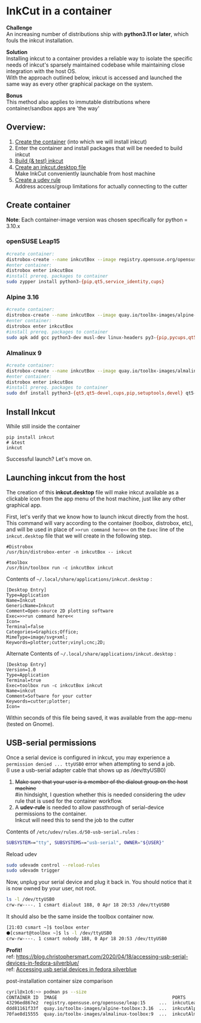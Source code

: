 # InkCut in a container
**Challenge**  
An increasing number of distributions ship with **python3.11 or later**, which fouls the inkcut installation.  

**Solution**  
Installing inkcut to a container provides a reliable way to isolate the specific needs of inkcut's sparsely maintained codebase while maintaining close integration with the host OS.  
With the approach outlined below, inkcut is accessed and launched the same way as every other graphical package on the system.  

**Bonus**  
This method also applies to immutable distributions where container/sandbox apps are 'the way'  

## Overview:
1. [Create the container](#create-container) (into which we will install inkcut)
2. Enter the container and install packages that will be needed to build inkcut
2. [Build (& test) inkcut](#install-inkcut)
2. [Create an inkcut.desktop file](#launching-inkcut-from-the-host)  
Make InkCut conveniently launchable from host machine
2. [Create a udev rule](#usb-serial-permissions)  
Address access/group limitations for actually connecting to the cutter 

## Create container
**Note**: Each container-image version was chosen specifically for python = 3.10.x

### openSUSE Leap15
```sh
#create container:
distrobox-create --name inkcutBox --image registry.opensuse.org/opensuse/leap:15
#enter container:
distrobox enter inkcutBox
#install prereq. packages to container
sudo zypper install python3-{pip,qt5,service_identity,cups}
```

### Alpine 3.16
```sh
#create container:
distrobox-create --name inkcutBox --image quay.io/toolbx-images/alpine-toolbox:3.16
#enter container:
distrobox enter inkcutBox
#install prereq. packages to container
sudo apk add gcc python3-dev musl-dev linux-headers py3-{pip,pycups,qt5}
```

### Almalinux 9
```sh
#create container:
distrobox-create --name inkcutBox --image quay.io/toolbx-images/almalinux-toolbox:9
#enter container:
distrobox enter inkcutBox
#install prereq. packages to container
sudo dnf install python3-{qt5,qt5-devel,cups,pip,setuptools,devel} qt5-qtsvg cups-devel
```

## Install Inkcut
While still inside the container
```
pip install inkcut
# &test
inkcut
```
Successful launch? Let's move on.


## Launching inkcut from the host
The creation of this **inkcut.desktop** file will make inkcut available as a clickable icon from the app menu of the host machine, just like any other graphical app.

First, let's verify that we know how to launch inkcut directly from the host.  
This command will vary according to the container (toolbox, distrobox, etc), and will be used in place of `>>run command here<<` on the `Exec` line of the `inkcut.desktop` file that we will create in the following step.  
```
#Distrobox
/usr/bin/distrobox-enter -n inkcutBox -- inkcut

#toolbox
/usr/bin/toolbox run -c inkcutBox inkcut
```

Contents of `~/.local/share/applications/inkcut.desktop` :
```
[Desktop Entry]
Type=Application
Name=Inkcut
GenericName=Inkcut
Comment=Open-source 2D plotting software
Exec=>>run command here<<
Icon=
Terminal=false
Categories=Graphics;Office;
MimeType=image/svg+xml;
Keywords=plotter;cutter;vinyl;cnc;2D;
```

Alternate Contents of `~/.local/share/applications/inkcut.desktop` :
```
[Desktop Entry]
Version=1.0
Type=Application
Terminal=true
Exec=toolbox run -c inkcutBox inkcut
Name=inkcut
Comment=Software for your cutter
Keywords=cutter;plotter;
Icon=
```
Within seconds of this file being saved, it was available from the app-menu (tested on Gnome).

## USB-serial permissions
Once a serial device is configured in inkcut, you may experience a `permission denied ... ttyUSB0` error when attempting to send a job.  
(I use a usb-serial adapter cable that shows up as /dev/ttyUSB0)  

1. ~~Make sure that your user is a member of the dialout group on the host machine~~  
    #in hindsight, I question whether this is needed considering the udev rule that is used for the container workflow.  
2. A **udev-rule** is needed to allow passthrough of serial-device permissions to the container.  
Inkcut will need this to send the job to the cutter  

Contents of `/etc/udev/rules.d/50-usb-serial.rules` :  
```sh
SUBSYSTEM=="tty", SUBSYSTEMS=="usb-serial", OWNER="${USER}"
```

Reload udev  
```sh
sudo udevadm control --reload-rules
sudo udevadm trigger
```

Now, unplug your serial device and plug it back in. You should notice that it is now owned by your user, not root.  
```sh
ls -l /dev/ttyUSB0
crw-rw----. 1 csmart dialout 188, 0 Apr 18 20:53 /dev/ttyUSB0
```

It should also be the same inside the toolbox container now.  
```sh
[21:03 csmart ~]$ toolbox enter
⬢[csmart@toolbox ~]$ ls -l /dev/ttyUSB0 
crw-rw----. 1 csmart nobody 188, 0 Apr 18 20:53 /dev/ttyUSB0
```  
**Profit!**  
ref: https://blog.christophersmart.com/2020/04/18/accessing-usb-serial-devices-in-fedora-silverblue/  
ref: [Accessing usb serial devices in fedora silverblue](containerSerial.md#inside-a-container-with-udev)  

post-installation container size comparison
```sh
cyril@x1c6:~> podman ps --size
CONTAINER ID  IMAGE                                           PORTS        NAMES       SIZE
43296ed867e2  registry.opensuse.org/opensuse/leap:15     ...  inkcutLeap   1.46GB (virtual 1.7GB)
ddd81161f33f  quay.io/toolbx-images/alpine-toolbox:3.16  ...  inkcutAlpine 771MB (virtual 982MB)
70fae8d15555  quay.io/toolbx-images/almalinux-toolbox:9  ...  inkcutAlma   1.29GB (virtual 1.88GB)
```